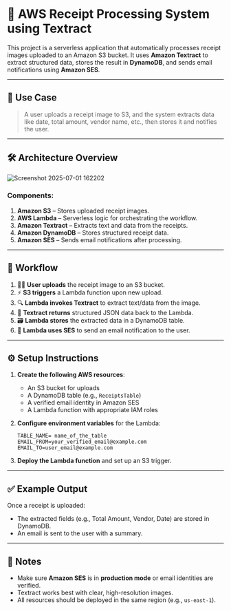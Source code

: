 # 🧾 AWS Receipt Processing System using Textract

This project is a serverless application that automatically processes receipt images uploaded to an Amazon S3 bucket. It uses **Amazon Textract** to extract structured data, stores the result in **DynamoDB**, and sends email notifications using **Amazon SES**.

---

## 📌 Use Case

> A user uploads a receipt image to S3, and the system extracts data like date, total amount, vendor name, etc., then stores it and notifies the user.

---

## 🛠️ Architecture Overview

![Screenshot 2025-07-01 162202](https://github.com/user-attachments/assets/b21d3f41-9daf-4df2-a4c7-e52ce9d9f997)


### Components:

1. **Amazon S3** – Stores uploaded receipt images.
2. **AWS Lambda** – Serverless logic for orchestrating the workflow.
3. **Amazon Textract** – Extracts text and data from the receipts.
4. **Amazon DynamoDB** – Stores structured receipt data.
5. **Amazon SES** – Sends email notifications after processing.

---

## 🔁 Workflow

1. 🧑‍💼 **User uploads** the receipt image to an S3 bucket.
2. ⚡ **S3 triggers** a Lambda function upon new upload.
3. 🔍 **Lambda invokes Textract** to extract text/data from the image.
4. 📄 **Textract returns** structured JSON data back to the Lambda.
5. 🗃️ **Lambda stores** the extracted data in a DynamoDB table.
6. 📧 **Lambda uses SES** to send an email notification to the user.

---

## ⚙️ Setup Instructions

1. **Create the following AWS resources**:
   - An S3 bucket for uploads
   - A DynamoDB table (e.g., `ReceiptsTable`)
   - A verified email identity in Amazon SES
   - A Lambda function with appropriate IAM roles

2. **Configure environment variables** for the Lambda:
   ```env
   TABLE_NAME= name_of_the_table
   EMAIL_FROM=your_verified_email@example.com
   EMAIL_TO=user_email@example.com
   ```

3. **Deploy the Lambda function** and set up an S3 trigger.

---

## ✅ Example Output

Once a receipt is uploaded:
- The extracted fields (e.g., Total Amount, Vendor, Date) are stored in DynamoDB.
- An email is sent to the user with a summary.

---

## 📝 Notes

- Make sure **Amazon SES** is in **production mode** or email identities are verified.
- Textract works best with clear, high-resolution images.
- All resources should be deployed in the same region (e.g., `us-east-1`).

